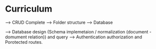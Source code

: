 # Curriculum 
--> CRUD Complete
--> Folder structure 
--> Database 

--> Database design (Schema implemetaion / normalization (document - domument relation)) and query 
--> Authentication authorization and Porotected routes. 
